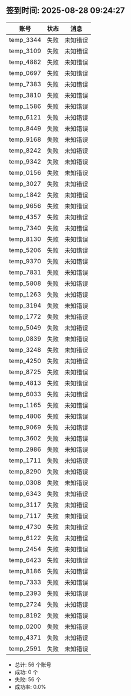 ## 签到时间: 2025-08-28 09:24:27

| 账号 | 状态 | 消息 |
|------|------|------|
| temp_3344 | 失败 | 未知错误 |
| temp_3109 | 失败 | 未知错误 |
| temp_4882 | 失败 | 未知错误 |
| temp_0697 | 失败 | 未知错误 |
| temp_7383 | 失败 | 未知错误 |
| temp_3810 | 失败 | 未知错误 |
| temp_1586 | 失败 | 未知错误 |
| temp_6121 | 失败 | 未知错误 |
| temp_8449 | 失败 | 未知错误 |
| temp_9168 | 失败 | 未知错误 |
| temp_8242 | 失败 | 未知错误 |
| temp_9342 | 失败 | 未知错误 |
| temp_0156 | 失败 | 未知错误 |
| temp_3027 | 失败 | 未知错误 |
| temp_1842 | 失败 | 未知错误 |
| temp_9656 | 失败 | 未知错误 |
| temp_4357 | 失败 | 未知错误 |
| temp_7340 | 失败 | 未知错误 |
| temp_8130 | 失败 | 未知错误 |
| temp_5206 | 失败 | 未知错误 |
| temp_9370 | 失败 | 未知错误 |
| temp_7831 | 失败 | 未知错误 |
| temp_5808 | 失败 | 未知错误 |
| temp_1263 | 失败 | 未知错误 |
| temp_3194 | 失败 | 未知错误 |
| temp_1772 | 失败 | 未知错误 |
| temp_5049 | 失败 | 未知错误 |
| temp_0839 | 失败 | 未知错误 |
| temp_3248 | 失败 | 未知错误 |
| temp_4250 | 失败 | 未知错误 |
| temp_8725 | 失败 | 未知错误 |
| temp_4813 | 失败 | 未知错误 |
| temp_6033 | 失败 | 未知错误 |
| temp_1165 | 失败 | 未知错误 |
| temp_4806 | 失败 | 未知错误 |
| temp_9069 | 失败 | 未知错误 |
| temp_3602 | 失败 | 未知错误 |
| temp_2986 | 失败 | 未知错误 |
| temp_1711 | 失败 | 未知错误 |
| temp_8290 | 失败 | 未知错误 |
| temp_0308 | 失败 | 未知错误 |
| temp_6343 | 失败 | 未知错误 |
| temp_3117 | 失败 | 未知错误 |
| temp_7117 | 失败 | 未知错误 |
| temp_4730 | 失败 | 未知错误 |
| temp_6122 | 失败 | 未知错误 |
| temp_2454 | 失败 | 未知错误 |
| temp_6423 | 失败 | 未知错误 |
| temp_8186 | 失败 | 未知错误 |
| temp_7333 | 失败 | 未知错误 |
| temp_2393 | 失败 | 未知错误 |
| temp_2724 | 失败 | 未知错误 |
| temp_8192 | 失败 | 未知错误 |
| temp_0200 | 失败 | 未知错误 |
| temp_4371 | 失败 | 未知错误 |
| temp_2591 | 失败 | 未知错误 |

- 总计: 56 个账号
- 成功: 0 个
- 失败: 56 个
- 成功率: 0.0%
